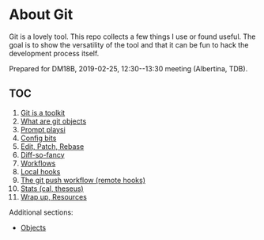 # About Git

Git is a lovely tool. This repo collects a few things I use or found useful.
The goal is to show the versatility of the tool and that it can be fun to hack
the development process itself.

Prepared for DM18B, 2019-02-25, 12:30--13:30 meeting (Albertina, TDB).

## TOC

1. [Git is a toolkit](10-Welcome.md)
2. [What are git objects](15-Objects.md)
3. [Prompt playsi](20-Prompt.md)
4. [Config bits](30-Config.md)
5. [Edit, Patch, Rebase](40-EditPatchRebase.md)
6. [Diff-so-fancy](50-Diff.md)
7. [Workflows](60-Workflows.md)
8. [Local hooks](70-LocalHooks.md)
9. [The git push workflow (remote hooks)](80-RemoteHooks.md)
10. [Stats (cal, theseus)](90-Stats.md)
11. [Wrap up, Resources](98-WrapUp.md)

Additional sections:

* [Objects](15-Objects.md)
